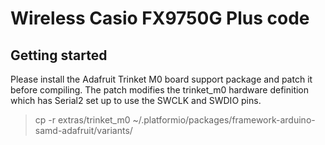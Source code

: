 # Wireless Casio FX9750G Plus code
## Getting started
Please install the Adafruit Trinket M0 board support package and patch it before compiling. The patch modifies the trinket_m0 hardware definition which has Serial2 set up to use the SWCLK and SWDIO pins.

> cp -r extras/trinket_m0 ~/.platformio/packages/framework-arduino-samd-adafruit/variants/
